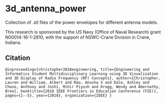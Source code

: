 # 3d_antenna_power
Collection of .stl files of the power envelopes for different antenna models.

This research is sponsored by the US Navy (Office of Naval Research) grant N00014-16-1-2810, with the support of NSWC-Crane Division in Crane, Indiana.

## Citation
`@inproceedings{christopher2018engineering,
title={Engineering and Informatics Student Multidisciplinary Learning using 3D Visualization and 3D Display of Radio Frequency (RF) Concepts},
author={Christopher, Lauren and William, Albert and Rao, Anusha S and Dale, Ashley and Chase, Anthony and Joshi, Mihir Piyush and Krogg, Wendy and Abernathy, Bree},
booktitle={2018 IEEE Frontiers in Education Conference (FIE)},
pages={1--5},
year={2018},
organization={IEEE}
}
`
